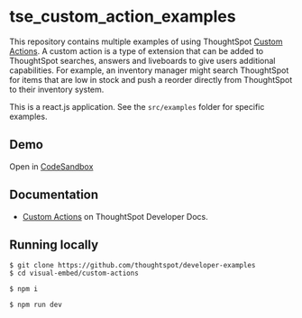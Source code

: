 # tse_custom_action_examples

This repository contains multiple examples of using ThoughtSpot [Custom Actions](https://developers.thoughtspot.com/docs/?pageid=customize-actions). A custom action is a type of extension that can be added to ThoughtSpot searches, answers and liveboards to give users additional capabilities. For example, an inventory manager might search ThoughtSpot for items that are low in stock and push a reorder directly from ThoughtSpot to their inventory system.

This is a react.js application.  See the `src/examples` folder for specific examples.

## Demo

Open in [CodeSandbox](https://codesandbox.io/p/sandbox/github/thoughtspot/developer-examples/tree/main/visual-embed/custom-actions)

## Documentation

- [Custom Actions](https://developers.thoughtspot.com/docs/?pageid=customize-actions) on ThoughtSpot Developer Docs.

## Running locally

```
$ git clone https://github.com/thoughtspot/developer-examples
$ cd visual-embed/custom-actions
```
```
$ npm i
```
```
$ npm run dev
```
  

